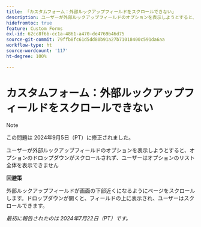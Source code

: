 ```yaml
---
title: 「カスタムフォーム：外部ルックアップフィールドをスクロールできない」
description: ユーザーが外部ルックアップフィールドのオプションを表示しようとすると、オプションのドロップダウンがスクロールされず、ユーザーはオプションのリスト全体を表示できません
hidefromtoc: true
feature: Custom Forms
exl-id: 62cc8f6b-cc1a-4861-a470-de4769b46d75
source-git-commit: 79ffb8fc61d5dd80b91a27b71018400c591da6aa
workflow-type: ht
source-wordcount: '117'
ht-degree: 100%

---
```


# カスタムフォーム：外部ルックアップフィールドをスクロールできない

>[!NOTE]
>
>この問題は 2024年9月5日（PT）に修正されました。

ユーザーが外部ルックアップフィールドのオプションを表示しようとすると、オプションのドロップダウンがスクロールされず、ユーザーはオプションのリスト全体を表示できません

**回避策**

外部ルックアップフィールドが画面の下部近くになるようにページをスクロールします。ドロップダウンが開くと、フィールドの上に表示され、ユーザーはスクロールできます。

_最初に報告されたのは 2024年7月22日（PT）です。_
